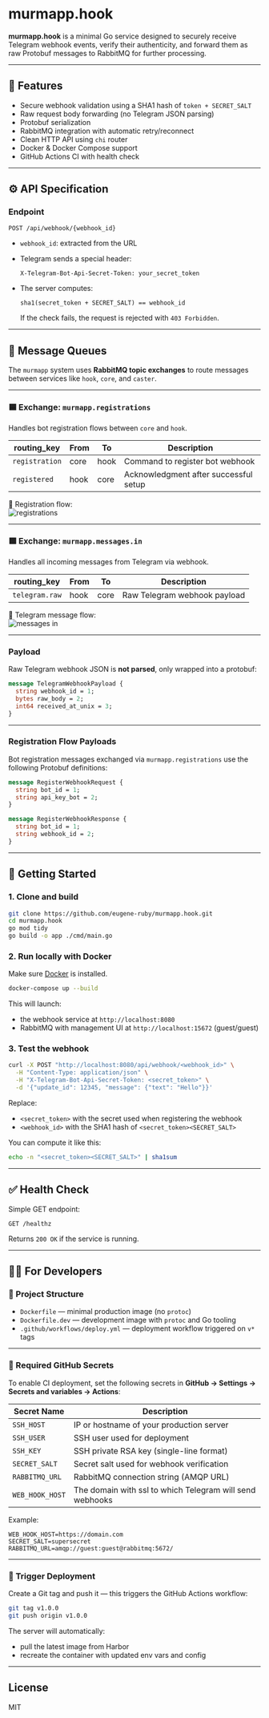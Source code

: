 # murmapp.hook

**murmapp.hook** is a minimal Go service designed to securely receive Telegram webhook events, verify their authenticity, and forward them as raw Protobuf messages to RabbitMQ for further processing.

---

## 📌 Features

- Secure webhook validation using a SHA1 hash of `token + SECRET_SALT`
- Raw request body forwarding (no Telegram JSON parsing)
- Protobuf serialization
- RabbitMQ integration with automatic retry/reconnect
- Clean HTTP API using `chi` router
- Docker & Docker Compose support
- GitHub Actions CI with health check

---

## ⚙️ API Specification

### Endpoint

```
POST /api/webhook/{webhook_id}
```

- `webhook_id`: extracted from the URL
- Telegram sends a special header:
  ```
  X-Telegram-Bot-Api-Secret-Token: your_secret_token
  ```
- The server computes:

  ```
  sha1(secret_token + SECRET_SALT) == webhook_id
  ```

  If the check fails, the request is rejected with `403 Forbidden`.

---

## 📡 Message Queues

The `murmapp` system uses **RabbitMQ topic exchanges** to route messages between services like `hook`, `core`, and `caster`.

---

### 🟦 Exchange: `murmapp.registrations`

Handles bot registration flows between `core` and `hook`.

| routing_key  | From   | To     | Description                              |
|--------------|--------|--------|------------------------------------------|
| `registration` | core   | hook   | Command to register bot webhook          |
| `registered`   | hook   | core   | Acknowledgment after successful setup    |

📸 Registration flow:  
![registrations](docs/murmapp_registrations.png)

---

### 🟩 Exchange: `murmapp.messages.in`

Handles all incoming messages from Telegram via webhook.

| routing_key    | From  | To     | Description                     |
|----------------|-------|--------|---------------------------------|
| `telegram.raw` | hook  | core   | Raw Telegram webhook payload    |

📸 Telegram message flow:  
![messages in](docs/murmapp_messages_in.png)


---

### Payload

Raw Telegram webhook JSON is **not parsed**, only wrapped into a protobuf:

```proto
message TelegramWebhookPayload {
  string webhook_id = 1;
  bytes raw_body = 2;
  int64 received_at_unix = 3;
}
```

---

### Registration Flow Payloads

Bot registration messages exchanged via `murmapp.registrations` use the following Protobuf definitions:

```proto
message RegisterWebhookRequest {
  string bot_id = 1;
  string api_key_bot = 2;
}

message RegisterWebhookResponse {
  string bot_id = 1;
  string webhook_id = 2;
}
```

---

## 🚀 Getting Started

### 1. Clone and build

```bash
git clone https://github.com/eugene-ruby/murmapp.hook.git
cd murmapp.hook
go mod tidy
go build -o app ./cmd/main.go
```

### 2. Run locally with Docker

Make sure [Docker](https://docs.docker.com/get-docker/) is installed.

```bash
docker-compose up --build
```

This will launch:

- the webhook service at `http://localhost:8080`
- RabbitMQ with management UI at `http://localhost:15672` (guest/guest)

### 3. Test the webhook

```bash
curl -X POST "http://localhost:8080/api/webhook/<webhook_id>" \
  -H "Content-Type: application/json" \
  -H "X-Telegram-Bot-Api-Secret-Token: <secret_token>" \
  -d '{"update_id": 12345, "message": {"text": "Hello"}}'
```

Replace:

- `<secret_token>` with the secret used when registering the webhook
- `<webhook_id>` with the SHA1 hash of `<secret_token><SECRET_SALT>`

You can compute it like this:

```bash
echo -n "<secret_token><SECRET_SALT>" | sha1sum
```

---

## ✅ Health Check

Simple GET endpoint:

```
GET /healthz
```

Returns `200 OK` if the service is running.


---

## 👨‍💻 For Developers

### 🧱 Project Structure

- `Dockerfile` — minimal production image (no `protoc`)
- `Dockerfile.dev` — development image with `protoc` and Go tooling
- `.github/workflows/deploy.yml` — deployment workflow triggered on `v*` tags

---

### 🔐 Required GitHub Secrets

To enable CI deployment, set the following secrets in **GitHub → Settings → Secrets and variables → Actions**:

| Secret Name       | Description                                |
|-------------------|--------------------------------------------|
| `SSH_HOST`        | IP or hostname of your production server   |
| `SSH_USER`        | SSH user used for deployment               |
| `SSH_KEY`         | SSH private RSA key (single-line format)   |
| `SECRET_SALT`     | Secret salt used for webhook verification  |
| `RABBITMQ_URL`    | RabbitMQ connection string (AMQP URL)      |
| `WEB_HOOK_HOST`   | The domain with ssl to which Telegram will send webhooks        |


Example:

```env
WEB_HOOK_HOST=https://domain.com
SECRET_SALT=supersecret
RABBITMQ_URL=amqp://guest:guest@rabbitmq:5672/
```

---


### 🚀 Trigger Deployment

Create a Git tag and push it — this triggers the GitHub Actions workflow:

```bash
git tag v1.0.0
git push origin v1.0.0
```

The server will automatically:

- pull the latest image from Harbor
- recreate the container with updated env vars and config

---

## License

MIT
